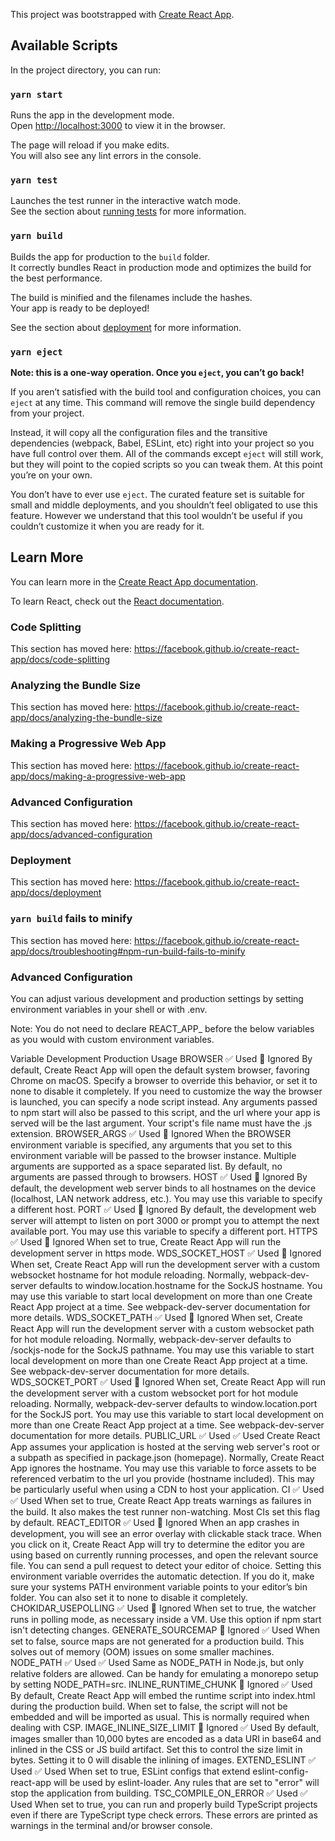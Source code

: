 This project was bootstrapped with [Create React App](https://github.com/facebook/create-react-app).

## Available Scripts

In the project directory, you can run:

### `yarn start`

Runs the app in the development mode.<br />
Open [http://localhost:3000](http://localhost:3000) to view it in the browser.

The page will reload if you make edits.<br />
You will also see any lint errors in the console.

### `yarn test`

Launches the test runner in the interactive watch mode.<br />
See the section about [running tests](https://facebook.github.io/create-react-app/docs/running-tests) for more information.

### `yarn build`

Builds the app for production to the `build` folder.<br />
It correctly bundles React in production mode and optimizes the build for the best performance.

The build is minified and the filenames include the hashes.<br />
Your app is ready to be deployed!

See the section about [deployment](https://facebook.github.io/create-react-app/docs/deployment) for more information.

### `yarn eject`

**Note: this is a one-way operation. Once you `eject`, you can’t go back!**

If you aren’t satisfied with the build tool and configuration choices, you can `eject` at any time. This command will remove the single build dependency from your project.

Instead, it will copy all the configuration files and the transitive dependencies (webpack, Babel, ESLint, etc) right into your project so you have full control over them. All of the commands except `eject` will still work, but they will point to the copied scripts so you can tweak them. At this point you’re on your own.

You don’t have to ever use `eject`. The curated feature set is suitable for small and middle deployments, and you shouldn’t feel obligated to use this feature. However we understand that this tool wouldn’t be useful if you couldn’t customize it when you are ready for it.

## Learn More

You can learn more in the [Create React App documentation](https://facebook.github.io/create-react-app/docs/getting-started).

To learn React, check out the [React documentation](https://reactjs.org/).

### Code Splitting

This section has moved here: https://facebook.github.io/create-react-app/docs/code-splitting

### Analyzing the Bundle Size

This section has moved here: https://facebook.github.io/create-react-app/docs/analyzing-the-bundle-size

### Making a Progressive Web App

This section has moved here: https://facebook.github.io/create-react-app/docs/making-a-progressive-web-app

### Advanced Configuration

This section has moved here: https://facebook.github.io/create-react-app/docs/advanced-configuration

### Deployment

This section has moved here: https://facebook.github.io/create-react-app/docs/deployment

### `yarn build` fails to minify

This section has moved here: https://facebook.github.io/create-react-app/docs/troubleshooting#npm-run-build-fails-to-minify


### Advanced Configuration
You can adjust various development and production settings by setting environment variables in your shell or with .env.

Note: You do not need to declare REACT_APP_ before the below variables as you would with custom environment variables.

Variable	Development	Production	Usage
BROWSER	✅ Used	🚫 Ignored	By default, Create React App will open the default system browser, favoring Chrome on macOS. Specify a browser to override this behavior, or set it to none to disable it completely. If you need to customize the way the browser is launched, you can specify a node script instead. Any arguments passed to npm start will also be passed to this script, and the url where your app is served will be the last argument. Your script's file name must have the .js extension.
BROWSER_ARGS	✅ Used	🚫 Ignored	When the BROWSER environment variable is specified, any arguments that you set to this environment variable will be passed to the browser instance. Multiple arguments are supported as a space separated list. By default, no arguments are passed through to browsers.
HOST	✅ Used	🚫 Ignored	By default, the development web server binds to all hostnames on the device (localhost, LAN network address, etc.). You may use this variable to specify a different host.
PORT	✅ Used	🚫 Ignored	By default, the development web server will attempt to listen on port 3000 or prompt you to attempt the next available port. You may use this variable to specify a different port.
HTTPS	✅ Used	🚫 Ignored	When set to true, Create React App will run the development server in https mode.
WDS_SOCKET_HOST	✅ Used	🚫 Ignored	When set, Create React App will run the development server with a custom websocket hostname for hot module reloading. Normally, webpack-dev-server defaults to window.location.hostname for the SockJS hostname. You may use this variable to start local development on more than one Create React App project at a time. See webpack-dev-server documentation for more details.
WDS_SOCKET_PATH	✅ Used	🚫 Ignored	When set, Create React App will run the development server with a custom websocket path for hot module reloading. Normally, webpack-dev-server defaults to /sockjs-node for the SockJS pathname. You may use this variable to start local development on more than one Create React App project at a time. See webpack-dev-server documentation for more details.
WDS_SOCKET_PORT	✅ Used	🚫 Ignored	When set, Create React App will run the development server with a custom websocket port for hot module reloading. Normally, webpack-dev-server defaults to window.location.port for the SockJS port. You may use this variable to start local development on more than one Create React App project at a time. See webpack-dev-server documentation for more details.
PUBLIC_URL	✅ Used	✅ Used	Create React App assumes your application is hosted at the serving web server's root or a subpath as specified in package.json (homepage). Normally, Create React App ignores the hostname. You may use this variable to force assets to be referenced verbatim to the url you provide (hostname included). This may be particularly useful when using a CDN to host your application.
CI	✅ Used	✅ Used	When set to true, Create React App treats warnings as failures in the build. It also makes the test runner non-watching. Most CIs set this flag by default.
REACT_EDITOR	✅ Used	🚫 Ignored	When an app crashes in development, you will see an error overlay with clickable stack trace. When you click on it, Create React App will try to determine the editor you are using based on currently running processes, and open the relevant source file. You can send a pull request to detect your editor of choice. Setting this environment variable overrides the automatic detection. If you do it, make sure your systems PATH environment variable points to your editor’s bin folder. You can also set it to none to disable it completely.
CHOKIDAR_USEPOLLING	✅ Used	🚫 Ignored	When set to true, the watcher runs in polling mode, as necessary inside a VM. Use this option if npm start isn't detecting changes.
GENERATE_SOURCEMAP	🚫 Ignored	✅ Used	When set to false, source maps are not generated for a production build. This solves out of memory (OOM) issues on some smaller machines.
NODE_PATH	✅ Used	✅ Used	Same as NODE_PATH in Node.js, but only relative folders are allowed. Can be handy for emulating a monorepo setup by setting NODE_PATH=src.
INLINE_RUNTIME_CHUNK	🚫 Ignored	✅ Used	By default, Create React App will embed the runtime script into index.html during the production build. When set to false, the script will not be embedded and will be imported as usual. This is normally required when dealing with CSP.
IMAGE_INLINE_SIZE_LIMIT	🚫 Ignored	✅ Used	By default, images smaller than 10,000 bytes are encoded as a data URI in base64 and inlined in the CSS or JS build artifact. Set this to control the size limit in bytes. Setting it to 0 will disable the inlining of images.
EXTEND_ESLINT	✅ Used	✅ Used	When set to true, ESLint configs that extend eslint-config-react-app will be used by eslint-loader. Any rules that are set to "error" will stop the application from building.
TSC_COMPILE_ON_ERROR	✅ Used	✅ Used	When set to true, you can run and properly build TypeScript projects even if there are TypeScript type check errors. These errors are printed as warnings in the terminal and/or browser console.